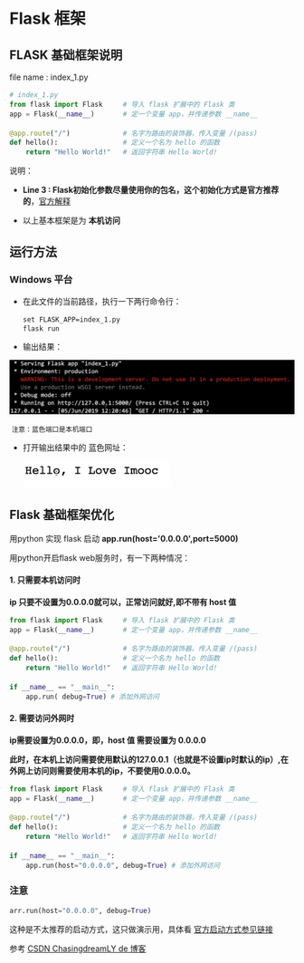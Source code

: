 # Flask 框架

## FLASK 基础框架说明

file name : index_1.py

```python
# index_1.py
from flask import Flask     # 导入 flask 扩展中的 Flask 类
app = Flask(__name__)       # 定一个变量 app，并传递参数 __name__ 

@app.route("/")             # 名字为路由的装饰器，传入变量 /(pass)
def hello():                # 定义一个名为 hello 的函数
    return "Hello World!"   # 返回字符串 Hello World!
```

说明：

- **Line 3 : Flask初始化参数尽量使用你的包名，这个初始化方式是官方推荐的**，[官方解释](http://flask.pocoo.org/docs/0.12/api/#flask.Flask)

- 以上基本框架是为 **本机访问**

## 运行方法

### Windows 平台

- 在此文件的当前路径，执行一下两行命令行：

  ```shell
  set FLASK_APP=index_1.py
  flask run
  ```

- 输出结果：

<img src="Resources/00.jpg" style="zoom:67%;" />

​		`注意：蓝色端口是本机端口`

- 打开输出结果中的 蓝色网址：

  <img src="Resources/01.jpg" style="zoom:67%;" />

## Flask 基础框架优化

用python 实现 flask 启动 **app.run(host='0.0.0.0',port=5000)**

用python开启flask web服务时，有一下两种情况：

#### 1. 只需要本机访问时

**ip 只要不设置为0.0.0.0就可以，正常访问就好,即不带有 host 值**

```python
from flask import Flask     # 导入 flask 扩展中的 Flask 类
app = Flask(__name__)       # 定一个变量 app，并传递参数 __name__ 

@app.route("/")             # 名字为路由的装饰器，传入变量 /(pass)
def hello():                # 定义一个名为 hello 的函数
    return "Hello World!"   # 返回字符串 Hello World!

if __name__ == "__main__":
    app.run( debug=True) # 添加外网访问
```

#### 2. 需要访问外网时

**ip需要设置为0.0.0.0，即，host 值 需要设置为 0.0.0.0**

**此时，在本机上访问需要使用默认的127.0.0.1（也就是不设置ip时默认的ip）,在外网上访问则需要使用本机的ip，不要使用0.0.0.0。**

```python
from flask import Flask     # 导入 flask 扩展中的 Flask 类
app = Flask(__name__)       # 定一个变量 app，并传递参数 __name__ 

@app.route("/")             # 名字为路由的装饰器，传入变量 /(pass)
def hello():                # 定义一个名为 hello 的函数
    return "Hello World!"   # 返回字符串 Hello World!

if __name__ == "__main__":
    app.run(host="0.0.0.0", debug=True) # 添加外网访问
```



### 注意

```python
arr.run(host="0.0.0.0", debug=True)
```

 这种是不太推荐的启动方式，这只做演示用，具体看 [官方启动方式参见链接](http://flask.pocoo.org/docs/0.12/quickstart/#a-minimal-application)





参考	[CSDN  ChasingdreamLY de 博客](https://blog.csdn.net/qq_26591517/article/details/86423838)
